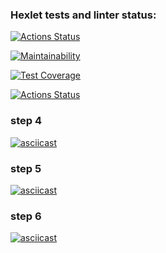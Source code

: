 ### Hexlet tests and linter status:
[![Actions Status](https://github.com/gabady13/python-project-lvl2/workflows/hexlet-check/badge.svg)](https://github.com/gabady13/python-project-lvl2/actions)

[![Maintainability](https://api.codeclimate.com/v1/badges/e73048297c641deb3e5c/maintainability)](https://codeclimate.com/github/gabady13/python-project-lvl2/maintainability)

[![Test Coverage](https://api.codeclimate.com/v1/badges/e73048297c641deb3e5c/test_coverage)](https://codeclimate.com/github/gabady13/python-project-lvl2/test_coverage)

[![Actions Status](https://github.com/gabady13/python-project-lvl2/workflows/Python%20CI/badge.svg)](https://github.com/gabady13/python-project-lvl2/actions)


### step 4
[![asciicast](https://asciinema.org/a/3bX0cMTdWjLcncXAHVS2SVgEA.svg)](https://asciinema.org/a/3bX0cMTdWjLcncXAHVS2SVgEA)

### step 5
[![asciicast](https://asciinema.org/a/394589.svg)](https://asciinema.org/a/394589)

### step 6
[![asciicast](https://asciinema.org/a/HQzHmJntDMGza5XFOqWxFc2e5.svg)](https://asciinema.org/a/HQzHmJntDMGza5XFOqWxFc2e5)